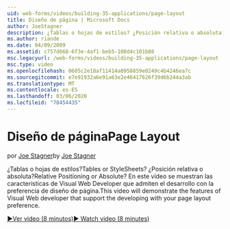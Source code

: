 ```yaml
---
uid: web-forms/videos/building-35-applications/page-layout
title: Diseño de página | Microsoft Docs
author: JoeStagner
description: ¿Tablas o hojas de estilos? ¿Posición relativa o absoluta? En este vídeo se muestran las características de Visual Web Developer que admiten el desarrollo con yo...
ms.author: riande
ms.date: 04/09/2009
ms.assetid: c757d668-6f3e-4af1-beb5-100d4c101b88
msc.legacyurl: /web-forms/videos/building-35-applications/page-layout
msc.type: video
ms.openlocfilehash: 0605c2e18af11414a0958859e0249c4b4246ea7c
ms.sourcegitcommit: e7e91932a6e91a63e2e46417626f39d6b244a3ab
ms.translationtype: MT
ms.contentlocale: es-ES
ms.lasthandoff: 03/06/2020
ms.locfileid: "78454435"
---
```

# <a name="page-layout"></a><span data-ttu-id="8d992-105">Diseño de página</span><span class="sxs-lookup"><span data-stu-id="8d992-105">Page Layout</span></span>

<span data-ttu-id="8d992-106">por [Joe Stagner](https://github.com/JoeStagner)</span><span class="sxs-lookup"><span data-stu-id="8d992-106">by [Joe Stagner](https://github.com/JoeStagner)</span></span>

<span data-ttu-id="8d992-107">¿Tablas o hojas de estilos?</span><span class="sxs-lookup"><span data-stu-id="8d992-107">Tables or StyleSheets?</span></span> <span data-ttu-id="8d992-108">¿Posición relativa o absoluta?</span><span class="sxs-lookup"><span data-stu-id="8d992-108">Relative Positioning or Absolute?</span></span> <span data-ttu-id="8d992-109">En este vídeo se muestran las características de Visual Web Developer que admiten el desarrollo con la preferencia de diseño de página.</span><span class="sxs-lookup"><span data-stu-id="8d992-109">This video will demonstrate the features of Visual Web developer that support the developing with your page layout preference.</span></span>

[<span data-ttu-id="8d992-110">&#9654;Ver vídeo (8 minutos)</span><span class="sxs-lookup"><span data-stu-id="8d992-110">&#9654; Watch video (8 minutes)</span></span>](https://channel9.msdn.com/Blogs/ASP-NET-Site-Videos/page-layout)
